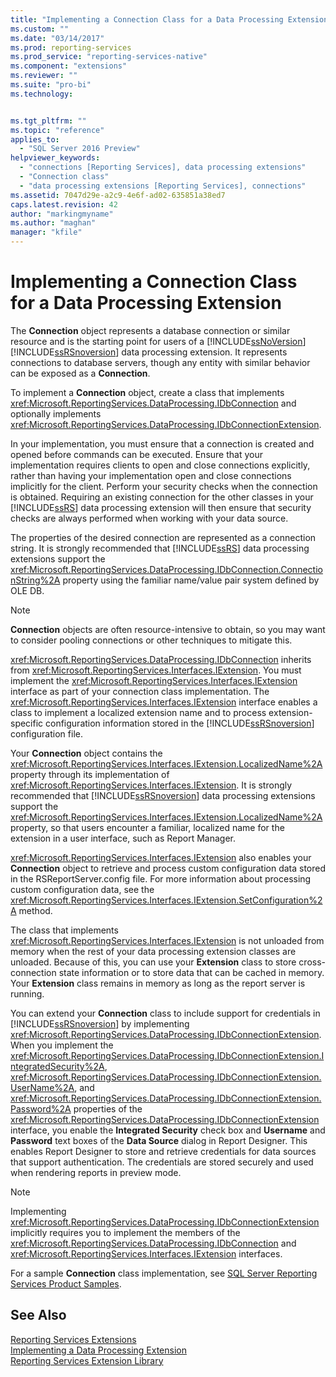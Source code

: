 ```yaml
---
title: "Implementing a Connection Class for a Data Processing Extension | Microsoft Docs"
ms.custom: ""
ms.date: "03/14/2017"
ms.prod: reporting-services
ms.prod_service: "reporting-services-native"
ms.component: "extensions"
ms.reviewer: ""
ms.suite: "pro-bi"
ms.technology: 


ms.tgt_pltfrm: ""
ms.topic: "reference"
applies_to: 
  - "SQL Server 2016 Preview"
helpviewer_keywords: 
  - "connections [Reporting Services], data processing extensions"
  - "Connection class"
  - "data processing extensions [Reporting Services], connections"
ms.assetid: 7047d29e-a2c9-4e6f-ad02-635851a38ed7
caps.latest.revision: 42
author: "markingmyname"
ms.author: "maghan"
manager: "kfile"
---
```

# Implementing a Connection Class for a Data Processing Extension
  The **Connection** object represents a database connection or similar resource and is the starting point for users of a [!INCLUDE[ssNoVersion](../../../includes/ssnoversion-md.md)] [!INCLUDE[ssRSnoversion](../../../includes/ssrsnoversion-md.md)] data processing extension. It represents connections to database servers, though any entity with similar behavior can be exposed as a **Connection**.  
  
 To implement a **Connection** object, create a class that implements <xref:Microsoft.ReportingServices.DataProcessing.IDbConnection> and optionally implements <xref:Microsoft.ReportingServices.DataProcessing.IDbConnectionExtension>.  
  
 In your implementation, you must ensure that a connection is created and opened before commands can be executed. Ensure that your implementation requires clients to open and close connections explicitly, rather than having your implementation open and close connections implicitly for the client. Perform your security checks when the connection is obtained. Requiring an existing connection for the other classes in your [!INCLUDE[ssRS](../../../includes/ssrs-md.md)] data processing extension will then ensure that security checks are always performed when working with your data source.  
  
 The properties of the desired connection are represented as a connection string. It is strongly recommended that [!INCLUDE[ssRS](../../../includes/ssrs-md.md)] data processing extensions support the <xref:Microsoft.ReportingServices.DataProcessing.IDbConnection.ConnectionString%2A> property using the familiar name/value pair system defined by OLE DB.  
  
> [!NOTE]  
>  **Connection** objects are often resource-intensive to obtain, so you may want to consider pooling connections or other techniques to mitigate this.  
  
 <xref:Microsoft.ReportingServices.DataProcessing.IDbConnection> inherits from <xref:Microsoft.ReportingServices.Interfaces.IExtension>. You must implement the <xref:Microsoft.ReportingServices.Interfaces.IExtension> interface as part of your connection class implementation. The <xref:Microsoft.ReportingServices.Interfaces.IExtension> interface enables a class to implement a localized extension name and to process extension-specific configuration information stored in the [!INCLUDE[ssRSnoversion](../../../includes/ssrsnoversion-md.md)] configuration file.  
  
 Your **Connection** object contains the <xref:Microsoft.ReportingServices.Interfaces.IExtension.LocalizedName%2A> property through its implementation of <xref:Microsoft.ReportingServices.Interfaces.IExtension>. It is strongly recommended that [!INCLUDE[ssRSnoversion](../../../includes/ssrsnoversion-md.md)] data processing extensions support the <xref:Microsoft.ReportingServices.Interfaces.IExtension.LocalizedName%2A> property, so that users encounter a familiar, localized name for the extension in a user interface, such as Report Manager.  
  
 <xref:Microsoft.ReportingServices.Interfaces.IExtension> also enables your **Connection** object to retrieve and process custom configuration data stored in the RSReportServer.config file. For more information about processing custom configuration data, see the <xref:Microsoft.ReportingServices.Interfaces.IExtension.SetConfiguration%2A> method.  
  
 The class that implements <xref:Microsoft.ReportingServices.Interfaces.IExtension> is not unloaded from memory when the rest of your data processing extension classes are unloaded. Because of this, you can use your **Extension** class to store cross-connection state information or to store data that can be cached in memory. Your **Extension** class remains in memory as long as the report server is running.  
  
 You can extend your **Connection** class to include support for credentials in [!INCLUDE[ssRSnoversion](../../../includes/ssrsnoversion-md.md)] by implementing <xref:Microsoft.ReportingServices.DataProcessing.IDbConnectionExtension>. When you implement the <xref:Microsoft.ReportingServices.DataProcessing.IDbConnectionExtension.IntegratedSecurity%2A>, <xref:Microsoft.ReportingServices.DataProcessing.IDbConnectionExtension.UserName%2A>, and <xref:Microsoft.ReportingServices.DataProcessing.IDbConnectionExtension.Password%2A> properties of the <xref:Microsoft.ReportingServices.DataProcessing.IDbConnectionExtension> interface, you enable the **Integrated Security** check box and **Username** and **Password** text boxes of the **Data Source** dialog in Report Designer. This enables Report Designer to store and retrieve credentials for data sources that support authentication. The credentials are stored securely and used when rendering reports in preview mode.  
  
> [!NOTE]  
>  Implementing <xref:Microsoft.ReportingServices.DataProcessing.IDbConnectionExtension> implicitly requires you to implement the members of the <xref:Microsoft.ReportingServices.DataProcessing.IDbConnection> and <xref:Microsoft.ReportingServices.Interfaces.IExtension> interfaces.  
>   
>  For a sample **Connection** class implementation, see [SQL Server Reporting Services Product Samples](http://go.microsoft.com/fwlink/?LinkId=177889).  
  
## See Also  
 [Reporting Services Extensions](../../../reporting-services/extensions/reporting-services-extensions.md)   
 [Implementing a Data Processing Extension](../../../reporting-services/extensions/data-processing/implementing-a-data-processing-extension.md)   
 [Reporting Services Extension Library](../../../reporting-services/extensions/reporting-services-extension-library.md)  
  
  
